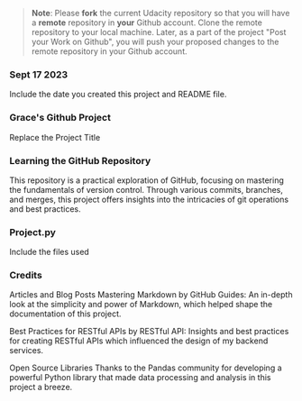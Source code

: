 >**Note**: Please **fork** the current Udacity repository so that you will have a **remote** repository in **your** Github account. Clone the remote repository to your local machine. Later, as a part of the project "Post your Work on Github", you will push your proposed changes to the remote repository in your Github account.

### Sept 17 2023
Include the date you created this project and README file.

### Grace's Github Project
Replace the Project Title

### Learning the GitHub Repository
This repository is a practical exploration of GitHub, focusing on mastering the fundamentals of version control. Through various commits, branches, and merges, this project offers insights into the intricacies of git operations and best practices.

### Project.py
Include the files used

### Credits
Articles and Blog Posts
Mastering Markdown by GitHub Guides: An in-depth look at the simplicity and power of Markdown, which helped shape the documentation of this project.

Best Practices for RESTful APIs by RESTful API: Insights and best practices for creating RESTful APIs which influenced the design of my backend services.

Open Source Libraries
Thanks to the Pandas community for developing a powerful Python library that made data processing and analysis in this project a breeze.
